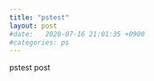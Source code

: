 ```yaml
---
title: "pstest"
layout: post
#date:   2020-07-16 21:01:35 +0900
#categories: ps
---
```


pstest post